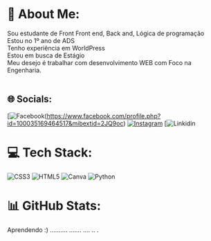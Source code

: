 # 💫 About Me:
Sou estudante de Front Front end, Back and, Lógica de programação <br>Estou  no 1º ano de ADS<br>Tenho experiência em WorldPress<br>Estou em busca de Estágio<br>Meu desejo é trabalhar com desenvolvimento WEB com Foco na Engenharia. <br> <br>


## 🌐 Socials:
[![Facebook](https://img.shields.io/badge/facebook-%23E4405F.svg?logo=Facebook&logoColor=blue)(https://www.facebook.com/profile.php?id=100035169464517&mibextid=2JQ9oc) [![Instagram](https://img.shields.io/badge/Instagram-%23E4405F.svg?logo=Instagram&logoColor=white)](https://instagram.com/filipifray?igshid=OGQ5ZDc2ODk2ZA%3D%3D&utm_source=qr) [![Linkidin](https://www.linkedin.com/in/filipi-machado-322836252?utm_source=share&utm_campaign=share_via&utm_content=profile&utm_medium=ios_app) 

# 💻 Tech Stack:
![CSS3](https://img.shields.io/badge/css3-%231572B6.svg?style=for-the-badge&logo=css3&logoColor=white) ![HTML5](https://img.shields.io/badge/html5-%23E34F26.svg?style=for-the-badge&logo=html5&logoColor=white) ![Canva](https://img.shields.io/badge/Canva-%2300C4CC.svg?style=for-the-badge&logo=Canva&logoColor=white) ![Python](https://img.shields.io/badge/python-3670A0?style=for-the-badge&logo=python&logoColor=ffdd54)
# 📊 GitHub Stats:
Aprendendo :)
..........
.......
....
..
.
